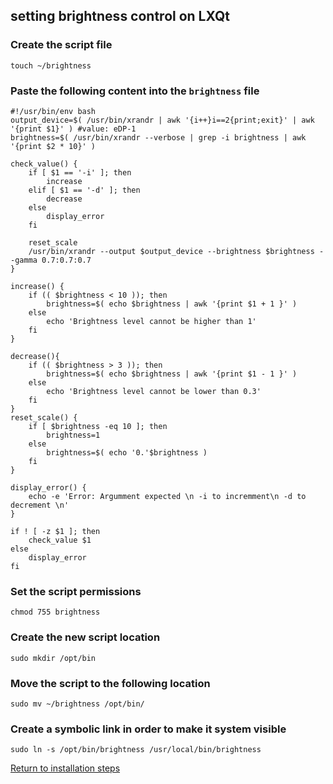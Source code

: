 ## setting brightness control on LXQt

### Create the script file

    touch ~/brightness

### Paste the following content into the <code>brightness</code> file


    #!/usr/bin/env bash
    output_device=$( /usr/bin/xrandr | awk '{i++}i==2{print;exit}' | awk '{print $1}' ) #value: eDP-1
    brightness=$( /usr/bin/xrandr --verbose | grep -i brightness | awk '{print $2 * 10}' )

    check_value() {
	    if [ $1 == '-i' ]; then
		    increase
	    elif [ $1 == '-d' ]; then
		    decrease
	    else
		    display_error
	    fi

	    reset_scale
	    /usr/bin/xrandr --output $output_device --brightness $brightness --gamma 0.7:0.7:0.7
    }

    increase() {
        if (( $brightness < 10 )); then
            brightness=$( echo $brightness | awk '{print $1 + 1 }' )
        else
            echo 'Brightness level cannot be higher than 1'
        fi
    }

    decrease(){
        if (( $brightness > 3 )); then
            brightness=$( echo $brightness | awk '{print $1 - 1 }' )
        else
            echo 'Brightness level cannot be lower than 0.3'
        fi
    }
    reset_scale() {
        if [ $brightness -eq 10 ]; then
            brightness=1
        else
            brightness=$( echo '0.'$brightness )
        fi
    }

    display_error() {
        echo -e 'Error: Argumment expected \n -i to incremment\n -d to decrement \n'
    }

    if ! [ -z $1 ]; then
        check_value $1
    else
        display_error
    fi

### Set the script permissions

    chmod 755 brightness

### Create the new script location

    sudo mkdir /opt/bin

### Move the script to the following location

    sudo mv ~/brightness /opt/bin/

### Create a symbolic link in order to make it system visible

    sudo ln -s /opt/bin/brightness /usr/local/bin/brightness


[Return to installation steps](debian-install.md)
